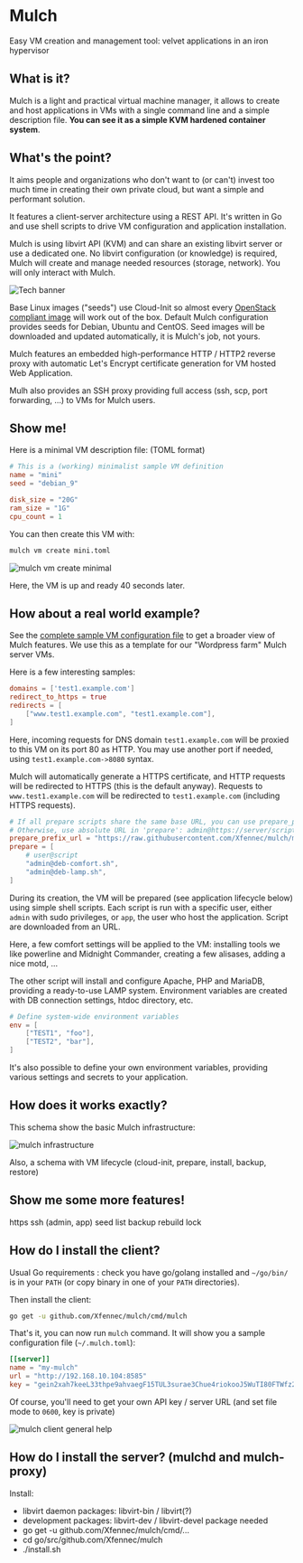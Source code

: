# Mulch
Easy VM creation and management tool: velvet applications in an iron hypervisor

What is it?
---
Mulch is a light and practical virtual machine manager, it allows to create and host applications in VMs with
a single command line and a simple description file. **You can see it as a simple KVM hardened container system**.

What's the point?
---
It aims people and organizations who don't want to (or can't) invest too much time in creating their own
private cloud, but want a simple and performant solution.

It features a client-server architecture using a REST API. It's written in Go and use shell scripts to drive VM
configuration and application installation.

Mulch is using libvirt API (KVM) and can share an existing libvirt server or use a dedicated one. No libvirt
configuration (or knowledge) is required, Mulch will create and manage needed resources (storage, network).
You will only interact with Mulch.

![Tech banner](https://raw.github.com/Xfennec/mulch/master/doc/images/tech-banner.png)

Base Linux images ("seeds") use Cloud-Init so almost every [OpenStack compliant image](https://docs.openstack.org/image-guide/obtain-images.html) will work out of the box. Default Mulch
configuration provides seeds for Debian, Ubuntu and CentOS. Seed images will be downloaded and updated
automatically, it is Mulch's job, not yours.

Mulch features an embedded high-performance HTTP / HTTP2 reverse proxy with automatic Let's Encrypt certificate
generation for VM hosted Web Application.

Mulh also provides an SSH proxy providing full access (ssh, scp, port forwarding, …) to VMs for Mulch users.

Show me!
---
Here is a minimal VM description file: (TOML format)
```toml
# This is a (working) minimalist sample VM definition
name = "mini"
seed = "debian_9"

disk_size = "20G"
ram_size = "1G"
cpu_count = 1
```
You can then create this VM with:
```sh
mulch vm create mini.toml
```

![mulch vm create minimal](https://raw.github.com/Xfennec/mulch/master/doc/images/mulch-create-mini.png)

Here, the VM is up and ready 40 seconds later.

How about a real world example?
---
See the [complete sample VM configuration file](https://raw.github.com/Xfennec/mulch/master/vm-samples/sample-vm-full.toml) to get a broader view of Mulch features. We use this as a template for our "Wordpress farm" Mulch server VMs.

Here is a few interesting samples:

```toml
domains = ['test1.example.com']
redirect_to_https = true
redirects = [
    ["www.test1.example.com", "test1.example.com"],
]
```
Here, incoming requests for DNS domain `test1.example.com` will be proxied to this
VM on its port 80 as HTTP. You may use another port if needed, using `test1.example.com->8080` syntax.

Mulch will automatically generate a HTTPS certificate, and HTTP requests will be redirected
to HTTPS (this is the default anyway). Requests to `www.test1.example.com` will be redirected
to `test1.example.com` (including HTTPS requests).

```toml
# If all prepare scripts share the same base URL, you can use prepare_prefix_url.
# Otherwise, use absolute URL in 'prepare': admin@https://server/script.sh
prepare_prefix_url = "https://raw.githubusercontent.com/Xfennec/mulch/master/scripts/prepare/"
prepare = [
    # user@script
    "admin@deb-comfort.sh",
    "admin@deb-lamp.sh",
]
```

During its creation, the VM will be prepared (see application lifecycle below) using
simple shell scripts. Each script is run with a specific user, either `admin` with sudo
privileges, or `app`, the user who host the application. Script are downloaded from an URL.

Here, a few comfort settings will be applied to the VM: installing
tools we like powerline and Midnight Commander, creating a few alisases, adding a nice motd, …

The other script will install and configure Apache, PHP and MariaDB, providing a ready-to-use
LAMP system. Environment variables are created with DB connection settings, htdoc directory, etc.

```toml
# Define system-wide environment variables
env = [
    ["TEST1", "foo"],
    ["TEST2", "bar"],
]
```
It's also possible to define your own environment variables, providing various
settings and secrets to your application.

How does it works exactly?
---
This schema show the basic Mulch infrastructure:

![mulch infrastructure](https://raw.github.com/Xfennec/mulch/master/doc/images/img_infra.png)


Also, a schema with VM lifecycle (cloud-init, prepare, install, backup, restore)

Show me some more features!
---
https
ssh (admin, app)
seed list
backup
rebuild
lock

How do I install the client?
---
Usual Go requirements : check you have go/golang installed and `~/go/bin/` is in your `PATH` (or copy binary in one of your `PATH` directories).

Then install the client:
```sh
go get -u github.com/Xfennec/mulch/cmd/mulch
```

That's it, you can now run `mulch` command. It will show you a sample configuration file (`~/.mulch.toml`):
```toml
[[server]]
name = "my-mulch"
url = "http://192.168.10.104:8585"
key = "gein2xah7keeL33thpe9ahvaegF15TUL3surae3Chue4riokooJ5WuTI80FTWfz2"
```
Of course, you'll need to get your own API key / server URL (and set file mode to `0600`, key is private)

![mulch client general help](https://raw.github.com/Xfennec/mulch/master/doc/images/mulch-h.png)

How do I install the server? (mulchd and mulch-proxy)
---
Install:
 - libvirt daemon packages: libvirt-bin / libvirt(?)
 - development packages: libvirt-dev / libvirt-devel package needed
 - go get -u github.com/Xfennec/mulch/cmd/...
 - cd go/src/github.com/Xfennec/mulch
 - ./install.sh
